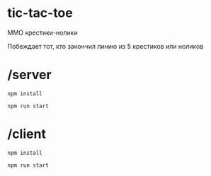# tic-tac-toe
MMO крестики-нолики

Побеждает тот, кто закончил линию из 5 крестиков или ноликов

# /server
```npm install```

```npm run start```

# /client
```npm install```

```npm run start```
